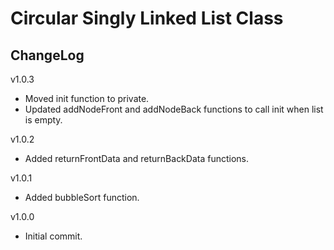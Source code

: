 # Circular Singly Linked List Class

## ChangeLog
v1.0.3
- Moved init function to private.
- Updated addNodeFront and addNodeBack functions to call init when list is empty.

v1.0.2
- Added returnFrontData and returnBackData functions.

v1.0.1
- Added bubbleSort function.

v1.0.0
- Initial commit.